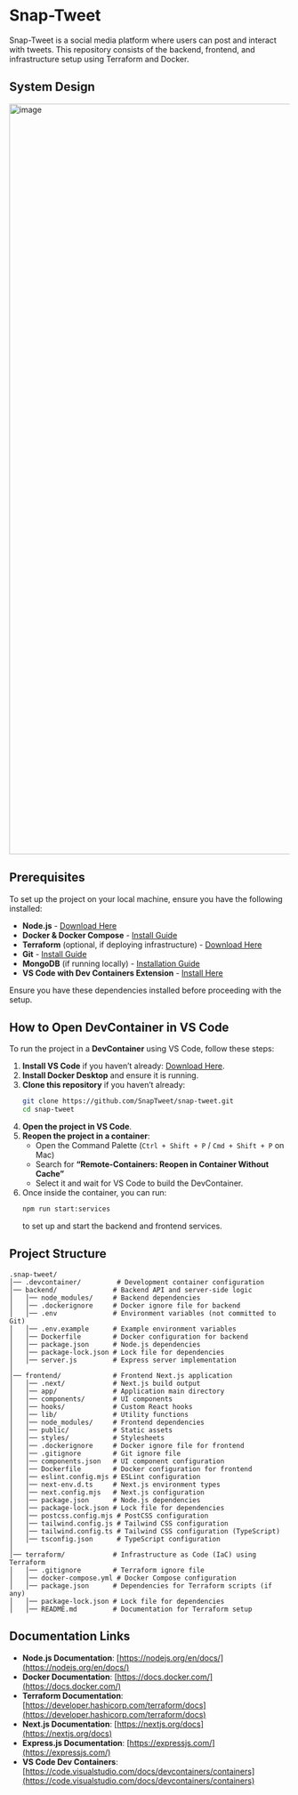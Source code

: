 # Snap-Tweet

Snap-Tweet is a social media platform where users can post and interact with tweets. This repository consists of the backend, frontend, and infrastructure setup using Terraform and Docker.

## System Design

<img width="1350" alt="image" src="https://github.com/user-attachments/assets/0484017e-f7c5-49ca-a9b1-438496b40c75" />



## Prerequisites
To set up the project on your local machine, ensure you have the following installed:

- **Node.js** - [Download Here](https://nodejs.org/)
- **Docker & Docker Compose** - [Install Guide](https://docs.docker.com/get-docker/)
- **Terraform** (optional, if deploying infrastructure) - [Download Here](https://www.terraform.io/downloads.html)
- **Git** - [Install Guide](https://git-scm.com/)
- **MongoDB** (if running locally) - [Installation Guide](https://www.mongodb.com/docs/manual/installation/)
- **VS Code with Dev Containers Extension** - [Install Here](https://marketplace.visualstudio.com/items?itemName=ms-vscode-remote.remote-containers)

Ensure you have these dependencies installed before proceeding with the setup.

## How to Open DevContainer in VS Code
To run the project in a **DevContainer** using VS Code, follow these steps:

1. **Install VS Code** if you haven’t already: [Download Here](https://code.visualstudio.com/).
2. **Install Docker Desktop** and ensure it is running.
3. **Clone this repository** if you haven’t already:
   ```sh
   git clone https://github.com/SnapTweet/snap-tweet.git
   cd snap-tweet
   ```
4. **Open the project in VS Code**.
5. **Reopen the project in a container**:
   - Open the Command Palette (`Ctrl + Shift + P` / `Cmd + Shift + P` on Mac)
   - Search for **“Remote-Containers: Reopen in Container Without Cache”**
   - Select it and wait for VS Code to build the DevContainer.
6. Once inside the container, you can run:
   ```sh
   npm run start:services
   ```
   to set up and start the backend and frontend services.

## Project Structure

```
.snap-tweet/
│── .devcontainer/         # Development container configuration
│── backend/              # Backend API and server-side logic
│   │── node_modules/     # Backend dependencies
│   │── .dockerignore     # Docker ignore file for backend
│   │── .env              # Environment variables (not committed to Git)
│   │── .env.example      # Example environment variables
│   │── Dockerfile        # Docker configuration for backend
│   │── package.json      # Node.js dependencies
│   │── package-lock.json # Lock file for dependencies
│   │── server.js         # Express server implementation
│
│── frontend/             # Frontend Next.js application
│   │── .next/            # Next.js build output
│   │── app/              # Application main directory
│   │── components/       # UI components
│   │── hooks/            # Custom React hooks
│   │── lib/              # Utility functions
│   │── node_modules/     # Frontend dependencies
│   │── public/           # Static assets
│   │── styles/           # Stylesheets
│   │── .dockerignore     # Docker ignore file for frontend
│   │── .gitignore        # Git ignore file
│   │── components.json   # UI component configuration
│   │── Dockerfile        # Docker configuration for frontend
│   │── eslint.config.mjs # ESLint configuration
│   │── next-env.d.ts     # Next.js environment types
│   │── next.config.mjs   # Next.js configuration
│   │── package.json      # Node.js dependencies
│   │── package-lock.json # Lock file for dependencies
│   │── postcss.config.mjs # PostCSS configuration
│   │── tailwind.config.js # Tailwind CSS configuration
│   │── tailwind.config.ts # Tailwind CSS configuration (TypeScript)
│   │── tsconfig.json      # TypeScript configuration
│
│── terraform/            # Infrastructure as Code (IaC) using Terraform
│   │── .gitignore        # Terraform ignore file
│   │── docker-compose.yml # Docker Compose configuration
│   │── package.json      # Dependencies for Terraform scripts (if any)
│   │── package-lock.json # Lock file for dependencies
│   │── README.md         # Documentation for Terraform setup
```

## Documentation Links
- **Node.js Documentation**: [https://nodejs.org/en/docs/](https://nodejs.org/en/docs/)
- **Docker Documentation**: [https://docs.docker.com/](https://docs.docker.com/)
- **Terraform Documentation**: [https://developer.hashicorp.com/terraform/docs](https://developer.hashicorp.com/terraform/docs)
- **Next.js Documentation**: [https://nextjs.org/docs](https://nextjs.org/docs)
- **Express.js Documentation**: [https://expressjs.com/](https://expressjs.com/)
- **VS Code Dev Containers**: [https://code.visualstudio.com/docs/devcontainers/containers](https://code.visualstudio.com/docs/devcontainers/containers)
